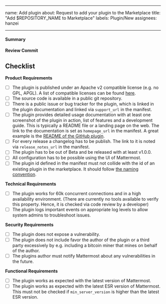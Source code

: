 ---
name: Add plugin
about: Request to add your plugin to the Marketplace
title: "Add $REPOSITORY_NAME to Marketplace"
labels: Plugin/New
assignees: hanzei

  ---
  <!--
  Thank you very for submitting your Plugin! It will go through a review process to make sure it follow the quality standard  of the Marketplace. This process might take a couple of weeks bepending on how many changes are needed.
  Read https://developers.mattermost.com/extend/plugins/community-plugin-marketplace/ before submitting your plugin.
  -->

  #### Summary
  <!--
  A brief description what your plugin does.
  -->

  #### Review Commit
  <!--
  Please link the commit or release that should be used for review.
  -->

  ## Checklist
  <!--
  Please go trough this checklist and confirm every item. If your plugin doesn't fulfil every item, leave a comment explaining why and if you will fix this.
  -->

  **Product Requirements**

  - [ ] The plugin is published under an Apache v2 compatible license (e.g. no GPL, APGL). A list of compatible licenses can be found [here](https://apache.org/legal/resolved.html#category-a).
  - [ ] The source code is available in a public git repository.
  - [ ] There is a public issue or bug tracker for the plugin, which is linked in the plugin documentation and linked via `support_url` in the manifest.
  - [ ] The plugin provides detailed usage documentation with at least one screenshot of the plugin in action, list of features and a development guide. This is typically a README file or a landing page on the web. The link to the documentation is set as `homepage_url` in the manifest. A great example is the [README of the GitHub plugin](https://github.com/mattermost/mattermost-plugin-github/blob/master/README.md).
  - [ ] For every release a changelog has to be publish. The link to it is noted via `release_notes_url` in the manifest.
  - [ ] The plugin has to be out of Beta and be released with at least v1.0.0.
  - [ ] All configuration has to be possible using the UI of Mattermost.
  - [ ] The plugin id defined in the manifest must not collide with the id of an existing plugin in the marketplace. It should follow [the naming convention](https://developers.mattermost.com/extend/plugins/manifest-reference/#id).

  **Technical Requirements**

  - [ ] The plugin works for 60k concurrent connections and in a high availability environment. (There are currently no tools available to verify this property. Hence, it is checked via code review by a developer)
  - [ ] The plugin logs important events on appropriate log levels to allow system admins to troubleshoot issues.

  **Security Requirements**

  - [ ] The plugin does not expose a vulnerability.
  - [ ] The plugin does not include favor the author of the plugin or a third party excessively by e.g. including a bitcoin miner that mines on behalf of the author.
  - [ ] The plugins author must notify Mattermost about any vulnerabilities in the future.

  **Functional Requirements**

  - [ ] The plugin works as expected with the latest version of Mattermost.
  - [ ] The plugin works as expected with the latest ESR version of Mattermost. This must not be checked if `min_server_version` is higher than the latest ESR version.
